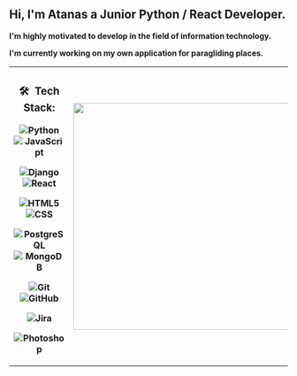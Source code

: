 <h2>Hi, I'm Atanas a Junior Python / React Developer.</h2>
<p><strong>I'm highly motivated to develop in the field of information technology.</strong></p>
<p><strong>I'm currently working on my own application for paragliding places.</strong></p>

<table>
      <tr>
            <th>


<h3> 🛠 &nbsp;Tech Stack:</h3>
      
                  
  ![Python](https://img.shields.io/badge/-Python-333333?style=flat&logo=python)
  ![JavaScript](https://img.shields.io/badge/-JavaScript-333333?style=flat&logo=JavaScript&logoColor=FFD700)
  
  ![Django](https://img.shields.io/badge/-Django-333333?style=flat&logo=Django&logoColor=1a751a)
  ![React](https://img.shields.io/badge/-React-333333?style=flat&logo=React&logoColor=00ffff)
  
  ![HTML5](https://img.shields.io/badge/-HTML5-333333?style=flat&logo=HTML5)
  ![CSS](https://img.shields.io/badge/-CSS-333333?style=flat&logo=CSS3&logoColor=1572B6)
  
  ![PostgreSQL](https://img.shields.io/badge/-PostgreSQL-333333?style=flat&logo=PostgreSQL&logoColor=33cccc)
  ![MongoDB](https://img.shields.io/badge/-MongoDB-333333?style=flat&logo=mongodb)
  
  ![Git](https://img.shields.io/badge/-Git-333333?style=flat&logo=git)
  ![GitHub](https://img.shields.io/badge/-GitHub-333333?style=flat&logo=github)
  
  ![Jira](https://img.shields.io/badge/-Jira-333333?style=flat&logo=jira&logoColor=0066ff)
  
  ![Photoshop](https://img.shields.io/badge/-Photoshop-333333?style=flat&logo=adobe-photoshop)
  </th>
  
  <th><img src="https://cdn.dribbble.com/users/2789762/screenshots/8630894/media/583b209224b027954cb6e8b9901cb731.gif" width="594px" height="410px"/></th>
